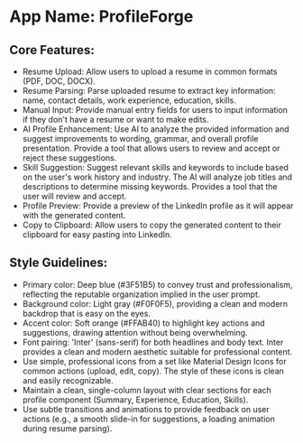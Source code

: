 # **App Name**: ProfileForge

## Core Features:

- Resume Upload: Allow users to upload a resume in common formats (PDF, DOC, DOCX).
- Resume Parsing: Parse uploaded resume to extract key information: name, contact details, work experience, education, skills.
- Manual Input: Provide manual entry fields for users to input information if they don't have a resume or want to make edits.
- AI Profile Enhancement: Use AI to analyze the provided information and suggest improvements to wording, grammar, and overall profile presentation. Provide a tool that allows users to review and accept or reject these suggestions.
- Skill Suggestion: Suggest relevant skills and keywords to include based on the user's work history and industry. The AI will analyze job titles and descriptions to determine missing keywords. Provides a tool that the user will review and accept.
- Profile Preview: Provide a preview of the LinkedIn profile as it will appear with the generated content.
- Copy to Clipboard: Allow users to copy the generated content to their clipboard for easy pasting into LinkedIn.

## Style Guidelines:

- Primary color: Deep blue (#3F51B5) to convey trust and professionalism, reflecting the reputable organization implied in the user prompt.
- Background color: Light gray (#F0F0F5), providing a clean and modern backdrop that is easy on the eyes.
- Accent color: Soft orange (#FFAB40) to highlight key actions and suggestions, drawing attention without being overwhelming.
- Font pairing: 'Inter' (sans-serif) for both headlines and body text. Inter provides a clean and modern aesthetic suitable for professional content.
- Use simple, professional icons from a set like Material Design Icons for common actions (upload, edit, copy). The style of these icons is clean and easily recognizable.
- Maintain a clean, single-column layout with clear sections for each profile component (Summary, Experience, Education, Skills).
- Use subtle transitions and animations to provide feedback on user actions (e.g., a smooth slide-in for suggestions, a loading animation during resume parsing).
